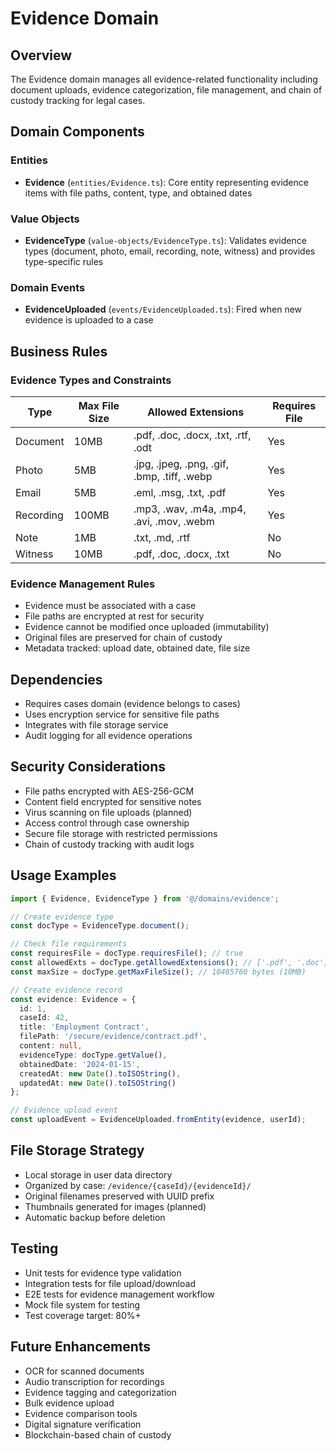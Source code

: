 # Evidence Domain

## Overview

The Evidence domain manages all evidence-related functionality including document uploads, evidence categorization, file management, and chain of custody tracking for legal cases.

## Domain Components

### Entities

- **Evidence** (`entities/Evidence.ts`): Core entity representing evidence items with file paths, content, type, and obtained dates

### Value Objects

- **EvidenceType** (`value-objects/EvidenceType.ts`): Validates evidence types (document, photo, email, recording, note, witness) and provides type-specific rules

### Domain Events

- **EvidenceUploaded** (`events/EvidenceUploaded.ts`): Fired when new evidence is uploaded to a case

## Business Rules

### Evidence Types and Constraints

| Type | Max File Size | Allowed Extensions | Requires File |
|------|--------------|-------------------|---------------|
| Document | 10MB | .pdf, .doc, .docx, .txt, .rtf, .odt | Yes |
| Photo | 5MB | .jpg, .jpeg, .png, .gif, .bmp, .tiff, .webp | Yes |
| Email | 5MB | .eml, .msg, .txt, .pdf | Yes |
| Recording | 100MB | .mp3, .wav, .m4a, .mp4, .avi, .mov, .webm | Yes |
| Note | 1MB | .txt, .md, .rtf | No |
| Witness | 10MB | .pdf, .doc, .docx, .txt | No |

### Evidence Management Rules
- Evidence must be associated with a case
- File paths are encrypted at rest for security
- Evidence cannot be modified once uploaded (immutability)
- Original files are preserved for chain of custody
- Metadata tracked: upload date, obtained date, file size

## Dependencies

- Requires cases domain (evidence belongs to cases)
- Uses encryption service for sensitive file paths
- Integrates with file storage service
- Audit logging for all evidence operations

## Security Considerations

- File paths encrypted with AES-256-GCM
- Content field encrypted for sensitive notes
- Virus scanning on file uploads (planned)
- Access control through case ownership
- Secure file storage with restricted permissions
- Chain of custody tracking with audit logs

## Usage Examples

```typescript
import { Evidence, EvidenceType } from '@/domains/evidence';

// Create evidence type
const docType = EvidenceType.document();

// Check file requirements
const requiresFile = docType.requiresFile(); // true
const allowedExts = docType.getAllowedExtensions(); // ['.pdf', '.doc', ...]
const maxSize = docType.getMaxFileSize(); // 10485760 bytes (10MB)

// Create evidence record
const evidence: Evidence = {
  id: 1,
  caseId: 42,
  title: 'Employment Contract',
  filePath: '/secure/evidence/contract.pdf',
  content: null,
  evidenceType: docType.getValue(),
  obtainedDate: '2024-01-15',
  createdAt: new Date().toISOString(),
  updatedAt: new Date().toISOString()
};

// Evidence upload event
const uploadEvent = EvidenceUploaded.fromEntity(evidence, userId);
```

## File Storage Strategy

- Local storage in user data directory
- Organized by case: `/evidence/{caseId}/{evidenceId}/`
- Original filenames preserved with UUID prefix
- Thumbnails generated for images (planned)
- Automatic backup before deletion

## Testing

- Unit tests for evidence type validation
- Integration tests for file upload/download
- E2E tests for evidence management workflow
- Mock file system for testing
- Test coverage target: 80%+

## Future Enhancements

- OCR for scanned documents
- Audio transcription for recordings
- Evidence tagging and categorization
- Bulk evidence upload
- Evidence comparison tools
- Digital signature verification
- Blockchain-based chain of custody